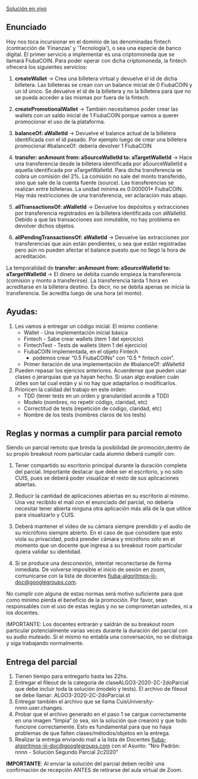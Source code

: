[Solución en vivo](https://www.youtube.com/watch?v=DlGdlhmdttU&list=PLX7BIRwCcTrlJG9kWzh9tLAmqB40ScUdk&index=3)

## Enunciado
Hoy nos toca incursionar en el dominio de las denominadas fintech (contracción de 'Finanzas' y 'Tecnología'), o sea una especie de banco digital. El primer servicio a implementar es una criptomoneda que se llamará FiubaCOIN. Para poder operar con dicha criptomoneda, la fintech ofrecerá los siguientes servicios:

1. **createWallet** → Crea una billetera virtual y devuelve el id de dicha billetera. Las billeteras se crean con un balance inicial de 0 FiubaCOIN y un id único. Se devuelve el id de la billetera y no la billetera para que no se pueda acceder a las mismas por fuera de la fintech. 

2. **createPromotionalWallet** → También necesitamos poder crear las wallets con un saldo inicial de 1 FiubaCOIN porque vamos a querer promocionar el uso de la plataforma.

3. **balanceOf: aWalletId** → Devuelve el balance actual de la billetera identificada con el id pasado. Por ejemplo luego de crear una billetera promocional #balanceOf: debería devolver 1 FiubaCOIN

4. **transfer: anAmount from: aSourceWalletId to: aTargetWalletId** → Hace una transferencia desde la billetera identificada por aSourceWalletId a aquella identificada por aTargetWalletId. Para dicha transferencia se cobra un comisión del 2%. La comisión no sale del monto transferido, sino que sale de la cuenta fuente (source). Las transferencias se realizan entre billeteras. La unidad mínima es  0.000001* FiubaCOIN. Hay más restricciones de una transferencia, ver aclaración más abajo.

5. **allTransactionsOf: aWalletId** → Devuelve los depósitos y extracciones por
transferencia registrados en la billetera identificada con aWalletId. Debido a que las
transacciones son inmutable, no hay problema en devolver dichos objetos.

6. **allPendingTransactionsOf: aWalletId** → Devuelve las extracciones por transferencias que aún están pendientes, o sea que están registradas pero aún no pueden afectar el
balance puesto que no llegó la hora de acreditación.

La temporalidad de **transfer: anAmount from: aSourceWalletId to: aTargetWalletId** → El dinero se debita cuando empieza la transferencia (comisión y monto a transferirse). La transferencia tarda 1 hora en acreditarse en la billetera destino. Es decir, no se debita apenas se inicia la transferencia. Se acredita luego de una hora (el monto).


## Ayudas:

1. Les vamos a entregar un código inicial. El mismo contiene:
	- Wallet - Una implementación inicial básica
	- Fintech - Sabe crear wallets (item 1 del ejercicio)
	- FintechTest - Tests de wallets (item 1 del ejercicio)
	- FiubaCOIN implementada, en el objeto Fintech
		- podemos crear “0.5 FiubaCOINs” con “0.5 * fintech coin”.
	- Primer iteración de una implementación de #balanceOf: aWalletId
2. Pueden repasar los ejericios anteriores. Acuerdense que pueden usar clases o jerarquias que ya hayan hecho. Si usan algo evalúen cuán útiles son tal cual están y si no hay que adaptarlos o modificarlos.
3. Prioricen la calidad del trabajo en este orden:
	- TDD (tener tests en un orden y granularidad acorde a TDD)
	- Modelo (nombres, no repetir código, claridad, etc)
	- Correctitud de tests (repetición de código, claridad, etc)
	- Nombre de los tests (nombres claros de los tests)

## Reglas y normas a cumplir para parcial remoto 

Siendo un parcial remoto que brinda la posibilidad de promoción, ​dentro de su propio breakout room particular​ cada alumno deberá cumplir con:

1. Tener compartido su escritorio principal durante la duración completa del parcial​. Importante destacar que debe ser el escritorio, y no sólo CUIS, pues se deberá poder
visualizar el resto de sus aplicaciones abiertas.

2. Reducir la cantidad de aplicaciones abiertas en su escritorio al mínimo. Una vez recibido el mail con el enunciado del parcial, no debería necesitar tener abierta ninguna otra
aplicación más allá de la que utilice para visualizarlo y CUIS.

3. Deberá mantener el vídeo de su cámara siempre prendido y el audio de su micrófono siempre abierto. En el caso de que considere que esto viola su privacidad, podrá prender cámara y micrófono sólo en el momento que un docente que ingresa a su breakout room particular quiera validar su identidad.

4. Si se produce una desconexión, intentar reconectarse de forma inmediata. De volverse imposible el inicio de sesión en zoom, comunicarse con la lista de docentes fiuba-algoritmos-iii-doc@googlegroups.com.
 

No cumplir con alguna de estas normas será motivo suficiente para que como mínimo pierda el beneficio de la promoción. Por favor, sean responsables con el uso de estas reglas y no se
comprometan ustedes, ni a los docentes.

IMPORTANTE: Los docentes entrarán y saldrán de su breakout room particular potencialmente varias veces durante la duración del parcial con su audio muteado. Si el mismo no entabla una conversación, no se distraiga y siga trabajando normalmente.

## Entrega del parcial

1. Tienen tiempo para entregarlo hasta las 22hs.
2. Entregar el fileout de la categoría de clase​ ALGO3-2020-2C-2doParcial que debe incluir toda la solución (modelo y tests). El archivo de fileout se debe llamar: ALGO3-2020-2C-2doParcial.st
3. Entregar también el archivo que se llama ​ CuisUniversity-nnnn.user.changes.
4. Probar que el archivo generado en el paso 1 se cargue correctamente en una imagen “limpia” (o sea, sin la solución que crearon) y que todo funcione correctamente. Esto es fundamental para que no haya problemas de que falten clases/métodos/objetos en la entrega.
5. Realizar la entrega enviando mail a la lista de Docentes ​fiuba-algoritmos-iii-doc@googlegroups.com con el Asunto: "Nro Padrón: nnnn - Solución Segundo Parcial 2c2020"

**IMPORTANTE**: Al enviar la solución del parcial deben recibir una confirmación de recepción ANTES de retirarse del aula virtual de Zoom.
